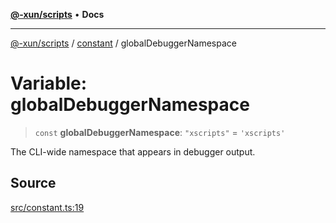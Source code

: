 [**@-xun/scripts**](../../README.md) • **Docs**

***

[@-xun/scripts](../../README.md) / [constant](../README.md) / globalDebuggerNamespace

# Variable: globalDebuggerNamespace

> `const` **globalDebuggerNamespace**: `"xscripts"` = `'xscripts'`

The CLI-wide namespace that appears in debugger output.

## Source

[src/constant.ts:19](https://github.com/Xunnamius/xscripts/blob/89d81a3e405096de202bc1f6be61ab5d58fc3e1e/src/constant.ts#L19)
